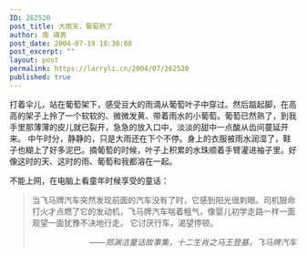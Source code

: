 ```yaml
---
ID: 262520
post_title: 大雨天，葡萄熟了
author: 南 靖男
post_date: 2004-07-19 18:30:08
post_excerpt: ""
layout: post
permalink: https://larryli.cn/2004/07/262520
published: true
---
```

打着伞儿，站在葡萄架下，感受豆大的雨滴从葡萄叶子中穿过。然后踮起脚，在高高的架子上拎了一个软软的、微微发黄、带着雨水的小葡萄。葡萄已然熟了，到我手里那薄薄的皮儿就已裂开，急急的放入口中，淡淡的甜中一点酸从齿间蔓延开来。
中午时分，静静的，只是大雨还在下个不停。身上的衣服被雨水润湿了，鞋子也糊上了好多泥巴。摘葡萄的时候，叶子上积累的水珠顺着手臂灌进袖子里。好像这时的天、这时的雨、葡萄和我都溶在一起。

不能上网，在电脑上看童年时候享受的童话：
<blockquote>当飞马牌汽车突然发现前面的汽车没有了时，它感到阳光很刺眼。司机狠命打火才点燃了它的发动机，飞马牌汽车喘着粗气，像婴儿初学走路一样一面观望一面犹豫不决地行走。
它讨厌行车，渴望停顿。
<p align="right"><em>——郑渊洁童话故事集，十二生肖之马王登基，飞马牌汽车</em></p>
</blockquote>
